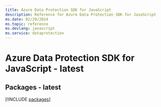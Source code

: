 ```yaml
---
title: Azure Data Protection SDK for JavaScript
description: Reference for Azure Data Protection SDK for JavaScript
ms.date: 02/29/2024
ms.topic: reference
ms.devlang: javascript
ms.service: dataprotection
---
```

# Azure Data Protection SDK for JavaScript - latest
## Packages - latest
[!INCLUDE [packages](data-protection-index.md)]